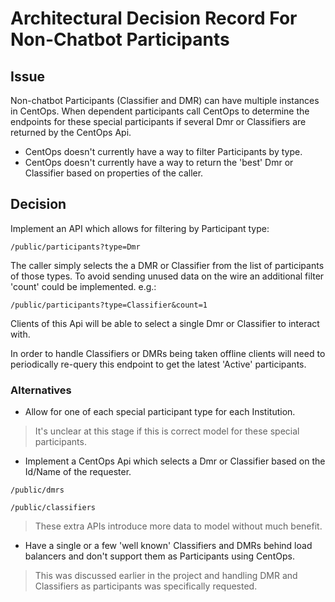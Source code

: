 # Architectural Decision Record For Non-Chatbot Participants

## Issue

Non-chatbot Participants (Classifier and DMR) can have multiple instances in CentOps.  When dependent participants call CentOps to determine the endpoints for these special participants if several Dmr or Classifiers are returned by the CentOps Api.

* CentOps doesn't currently have a way to filter Participants by type.
* CentOps doesn't currently have a way to return the 'best' Dmr or Classifier based on properties of the caller.

## Decision

Implement an API which allows for filtering by Participant type:

```url
/public/participants?type=Dmr
```

The caller simply selects the a DMR or Classifier from the list of participants of those types.  To avoid sending unused data on the wire an additional filter 'count' could be implemented.
e.g.:

```url
/public/participants?type=Classifier&count=1
```

Clients of this Api will be able to select a single Dmr or Classifier to interact with.

In order to handle Classifiers or DMRs being taken offline clients will need to periodically re-query this endpoint to get the latest 'Active' participants.

### Alternatives

* Allow for one of each special participant type for each Institution.

> It's unclear at this stage if this is correct model for these special participants.

* Implement a CentOps Api which selects a Dmr or Classifier based on the Id/Name of the requester.

```url
/public/dmrs

/public/classifiers
```

> These extra APIs introduce more data to model without much benefit. 

* Have a single or a few 'well known' Classifiers and DMRs behind load balancers and don't support them as Participants using CentOps.

> This was discussed earlier in the project and handling DMR and Classifiers as participants was specifically requested.